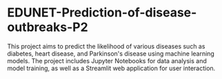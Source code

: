 # EDUNET-Prediction-of-disease-outbreaks-P2

This project aims to predict the likelihood of various diseases such as diabetes, heart disease, and Parkinson's disease using machine learning models. The project includes Jupyter Notebooks for data analysis and model training, as well as a Streamlit web application for user interaction.

